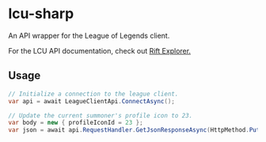 # lcu-sharp
An API wrapper for the League of Legends client.

For the LCU API documentation, check out [Rift Explorer.](https://github.com/Pupix/rift-explorer)

## Usage
```cs
// Initialize a connection to the league client.
var api = await LeagueClientApi.ConnectAsync();

// Update the current summoner's profile icon to 23.
var body = new { profileIconId = 23 };
var json = await api.RequestHandler.GetJsonResponseAsync(HttpMethod.Put, "lol-summoner/v1/current-summoner/icon", body);
```
